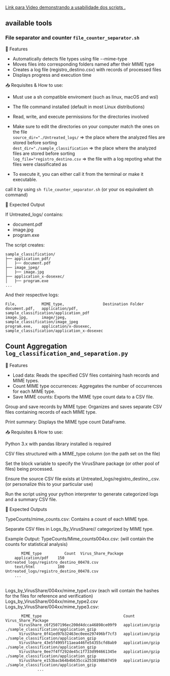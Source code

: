 [Link para Video demonstrando a usabilidade dos scripts 
.](https://youtu.be/W-Yv8zkEI88)

## available tools

### File separator and counter `file_counter_separator.sh`
  
🚀 Features

- Automatically detects file types using file --mime-type
- Moves files into corresponding folders named after their MIME type
- Creates a log file (registro_destino.csv) with records of processed files
- Displays progress and execution time

📥 Requisites & How to use:

- Must use a sh compatible enviroment (such as linux, macOS and wsl)
- The file command installed (default in most Linux distributions)
- Read, write, and execute permissions for the directories involved

- Make sure to edit the directories on your computer match the ones on the file<br/>
`source_dir="./Untreated_logs/` => the place where the analyzed files are stored before sorting <br/>
`dest_dir="./sample_classification` => the place where the analyzed files are stored before sorting<br/>
`log_file="registro_destino.csv` => the file with a log repoting what the files were classificated as <br/>

- To execute it, you can either call it from the terminal or make it executable. 

call it by using `sh file_counter_separator.sh` (or your os equivalent sh command) 

📂 Expected Output

If Untreated_logs/ contains:<br/>
- document.pdf<br/>
- image.jpg<br/>
- program.exe<br/>

The script creates:

    sample_classification/ 
    ├── application_pdf/
    │   ├── document.pdf
    ├── image_jpeg/
    │   ├── image.jpg
    ├── application_x-dosexec/
    │   ├── program.exe
    ...

And their respective logs:

    File,           MIME_type,                 Destination Folder
    document.pdf,   application/pdf,           sample_classification/application_pdf
    image.jpg,      image/jpeg,                sample_classification/image_jpeg
    program.exe,    application/x-dosexec,     sample_classification/application_x-dosexec



## Count Aggregation `log_classification_and_separation.py`



🚀 Features

- Load data: Reads the specified CSV files containing hash records and MIME types.
- Count MIME type occurrences: Aggregates the number of occurrences for each MIME type.
- Save MIME counts: Exports the MIME type count data to a CSV file.


Group and save records by MIME type: Organizes and saves separate CSV files containing records of each MIME type.

Print summary: Displays the MIME type count DataFrame.

📥 Requisites & How to use:

Python 3.x with pandas library installed is required

CSV files structured with a MIME_type column (on the path set on the file)

Set the block variable to specify the VirusShare package (or other pool of files) being processed.

Ensure the source CSV file exists at Untreated_logs/registro_destino_<block>.csv. (or personalize this to your particular use)

Run the script using your python interpreter to generate categorized logs and a summary CSV file.

📂 Expected Outputs

TypeCounts/mime_counts<block>.csv: Contains a count of each MIME type.

Separate CSV files in Logs_By_VirusShare/<block>/ categorized by MIME type.

Example Output:
        TypeCounts/Mime_counts004xx.csv: (will contain the counts for statistical analysis)

           MIME_type          Count  Virus_Share_Package
        application/pdf    150    Untreated_logs/registro_destino_00478.csv
        text/html          100    Untreated_logs/registro_destino_00478.csv
        ...
<br/>
        Logs_by_VirusShare/004xx/mime_type1.csv (each will contain the hashes for the files for reference and verification)<br/>
        Logs_by_VirusShare/004xx/mime_type2.csv  <br/>
        Logs_by_VirusShare/004xx/mime_type3.csv:

           MIME_type                                    Count               Virus_Share_Package
          VirusShare_c6f2507196ec200d4dcca46898ce09f9	application/gzip	./sample_classification/application_gzip
          VirusShare_0f41ed97b32463ec0eee297496bf7cf3	application/gzip	./sample_classification/application_gzip
          VirusShare_43e5f4995f11aea446fe54355cfd8ab9	application/gzip	./sample_classification/application_gzip
          VirusShare_0ee7f4ff292de45c1f733d994661345e	application/gzip	./sample_classification/application_gzip
          VirusShare_e153bacb64b4b635cca2538198b87459	application/gzip	./sample_classification/application_gzip
                  ...

